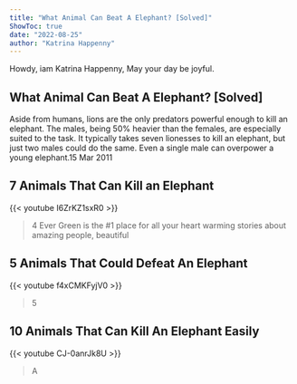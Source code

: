```yaml
---
title: "What Animal Can Beat A Elephant? [Solved]"
ShowToc: true 
date: "2022-08-25"
author: "Katrina Happenny" 
---
```


Howdy, iam Katrina Happenny, May your day be joyful.
## What Animal Can Beat A Elephant? [Solved]
 Aside from humans, lions are the only predators powerful enough to kill an elephant. The males, being 50% heavier than the females, are especially suited to the task. It typically takes seven lionesses to kill an elephant, but just two males could do the same. Even a single male can overpower a young elephant.15 Mar 2011

## 7 Animals That Can Kill an Elephant
{{< youtube I6ZrKZ1sxR0 >}}
>4 Ever Green is the #1 place for all your heart warming stories about amazing people, beautiful 

## 5 Animals That Could Defeat An Elephant
{{< youtube f4xCMKFyjV0 >}}
>5 

## 10 Animals That Can Kill An Elephant Easily
{{< youtube CJ-0anrJk8U >}}
>A 

